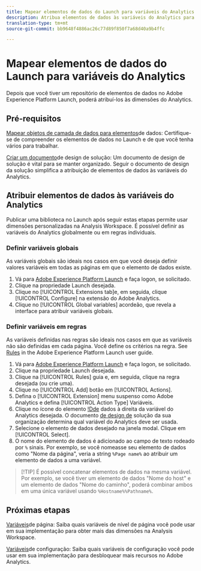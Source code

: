 ```yaml
---
title: Mapear elementos de dados do Launch para variáveis do Analytics
description: Atribua elementos de dados às variáveis do Analytics para que você possa usá-los como dimensões na Analysis Workspace.
translation-type: tm+mt
source-git-commit: bb9648f4886ac26c77d89f850f7a68d40a9b4ffc

---
```



# Mapear elementos de dados do Launch para variáveis do Analytics

Depois que você tiver um repositório de elementos de dados no Adobe Experience Platform Launch, poderá atribuí-los às dimensões do Analytics.

## Pré-requisitos

[Mapear objetos de camada de dados para elementos](layer-to-elements.md)de dados: Certifique-se de compreender os elementos de dados no Launch e de que você tenha vários para trabalhar.

[Criar um documento](../prepare/solution-design.md)de design de solução: Um documento de design de solução é vital para se manter organizado. Seguir o documento de design da solução simplifica a atribuição de elementos de dados às variáveis do Analytics.

## Atribuir elementos de dados às variáveis do Analytics

Publicar uma biblioteca no Launch após seguir estas etapas permite usar dimensões personalizadas na Analysis Workspace. É possível definir as variáveis do Analytics globalmente ou em regras individuais.

### Definir variáveis globais

As variáveis globais são ideais nos casos em que você deseja definir valores variáveis em todas as páginas em que o elemento de dados existe.

1. Vá para [Adobe Experience Platform Launch](https://launch.adobe.com) e faça logon, se solicitado.
1. Clique na propriedade Launch desejada.
1. Clique no [!UICONTROL Extensions tab]e, em seguida, clique [!UICONTROL Configure] na extensão do Adobe Analytics.
1. Clique no [!UICONTROL Global variables] acordeão, que revela a interface para atribuir variáveis globais.

### Definir variáveis em regras

As variáveis definidas nas regras são ideais nos casos em que as variáveis não são definidas em cada página. Você define os critérios na regra. See [Rules](https://docs.adobe.com/content/help/en/launch/using/reference/manage-resources/rules.html) in the Adobe Experience Platform Launch user guide.

1. Vá para [Adobe Experience Platform Launch](https://launch.adobe.com) e faça logon, se solicitado.
1. Clique na propriedade Launch desejada.
1. Clique na [!UICONTROL Rules] guia e, em seguida, clique na regra desejada (ou crie uma).
1. Clique no [!UICONTROL Add] botão em [!UICONTROL Actions].
1. Defina o [!UICONTROL Extension] menu suspenso como Adobe Analytics e defina [!UICONTROL Action Type] Variáveis.
1. Clique no ícone do elemento [!Dde](assets/data-element.png) dados à direita da variável do Analytics desejada. O documento [de design de](../prepare/solution-design.md) solução da sua organização determina qual variável do Analytics deve ser usada.
1. Selecione o elemento de dados desejado na janela modal. Clique em [!UICONTROL Select].
1. O nome do elemento de dados é adicionado ao campo de texto rodeado por `%` sinais. Por exemplo, se você nomeasse seu elemento de dados como &quot;Nome da página&quot;, veria a string `%Page name%` ao atribuir um elemento de dados a uma variável.

> [!TIP] É possível concatenar elementos de dados na mesma variável. Por exemplo, se você tiver um elemento de dados &quot;Nome do host&quot; e um elemento de dados &quot;Nome do caminho&quot;, poderá combinar ambos em uma única variável usando `%Hostname%%Pathname%`.

## Próximas etapas

[Variáveis](../vars/page-vars/page-variables.md)de página: Saiba quais variáveis de nível de página você pode usar em sua implementação para obter mais das dimensões na Analysis Workspace.

[Variáveis](../vars/config-vars/configuration-variables.md)de configuração: Saiba quais variáveis de configuração você pode usar em sua implementação para desbloquear mais recursos no Adobe Analytics.
